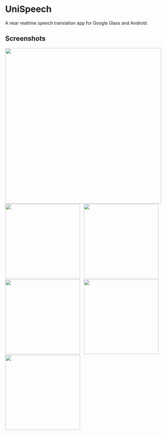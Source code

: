 UniSpeech
=================

A near realtime speech translation app for Google Glass and Android.


Screenshots
--------------

<img src="https://dl.dropboxusercontent.com/u/6664528/UniSpeech/Screen%20Shot%202014-02-06%20at%204.26.15%20PM.png" width="500" /><br />
<img src="https://dl.dropboxusercontent.com/u/6664528/UniSpeech/Screen%20Shot%202014-02-06%20at%204.26.38%20PM.png" width="240" />
&nbsp;
<img src="https://dl.dropboxusercontent.com/u/6664528/UniSpeech/Screen%20Shot%202014-02-06%20at%204.26.50%20PM.png" width="240" />
<br />
<img src="https://dl.dropboxusercontent.com/u/6664528/UniSpeech/Screen%20Shot%202014-02-06%20at%204.27.16%20PM.png" width="240" />
&nbsp;
<img src="https://dl.dropboxusercontent.com/u/6664528/UniSpeech/Screen%20Shot%202014-02-06%20at%204.27.46%20PM.png" width="240" />
<br />
<img src="https://dl.dropboxusercontent.com/u/6664528/UniSpeech/Screen%20Shot%202014-02-06%20at%204.27.55%20PM.png" width="240" />
